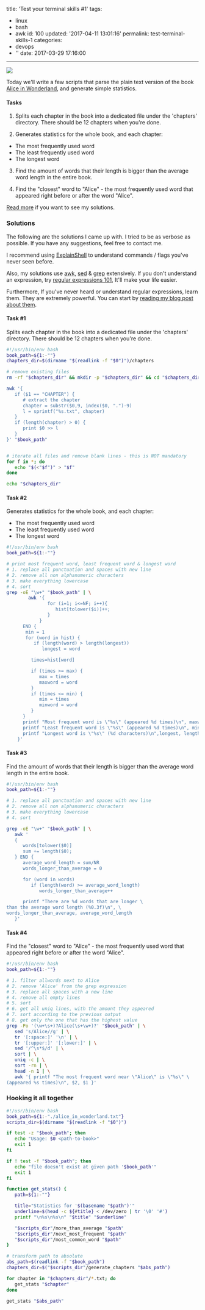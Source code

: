 title: 'Test your terminal skills #1'
tags:
  - linux
  - bash
  - awk
id: 100
updated: '2017-04-11 13:01:16'
permalink: test-terminal-skills-1
categories:
  - devops
  - ''
date: 2017-03-29 17:16:00
---

![](/images/2017/03/alice.jpg)

Today we'll write a few scripts that parse the plain text version of the book [Alice in Wonderland](/static/2017/03/alice_in_wonderland.txt), and generate simple statistics.

#### Tasks

1. Splits each chapter in the book into a dedicated file under the 'chapters' directory. There should be 12 chapters when you're done.

2. Generates statistics for the whole book, and each chapter:
  * The most frequently used word
  * The least frequently used word
  * The longest word

3. Find the amount of words that their length is bigger than the average word length in the entire book.

4. Find the "closest" word to "Alice" - the most frequently used word that appeared right before or after the word "Alice".

[Read more](/2017/03/29/test-terminal-skills-1#solutions) if you want to see my solutions.

<!-- more -->

### Solutions

The following are the solutions I came up with. I tried to be as verbose as possible. If you have any suggestions, feel free to contact me.

I recommend using [ExplainShell](/2017/03/14/explainshell/) to understand commands / flags you've never seen before.

Also, my solutions use [awk](https://en.wikipedia.org/wiki/AWK), [sed](https://en.wikipedia.org/wiki/Sed) & [grep](https://en.wikipedia.org/wiki/Grep) extensively. If you don't understand an expression, try [regular expressions 101](https://regex101.com/), It'll make your life easier.

Furthermore, If you've never heard or understand regular expressions, learn them. They are extremely powerful. You can start by [reading my blog post about them](/2017/03/07/master-regular-expressions/).

#### Task #1

Splits each chapter in the book into a dedicated file under the 'chapters' directory. There should be 12 chapters when you're done.

```bash
#!/usr/bin/env bash
book_path=${1:-""}
chapters_dir=$(dirname "$(readlink -f "$0")")/chapters

# remove existing files
rm -rf "$chapters_dir" && mkdir -p "$chapters_dir" && cd "$chapters_dir" || exit 1

awk '{
   if ($1 == "CHAPTER") {
      # extract the chapter
      chapter = substr($0,9, index($0, ".")-9)
      l = sprintf("%s.txt", chapter)
   }
   if (length(chapter) > 0) {
      print $0 >> l
   }
}' "$book_path"


# iterate all files and remove blank lines - this is NOT mandatory
for f in *; do
   echo "$(<"$f")" > "$f"
done

echo "$chapters_dir"
```

#### Task #2

Generates statistics for the whole book, and each chapter:
  * The most frequently used word
  * The least frequently used word
  * The longest word

```bash
#!/usr/bin/env bash
book_path=${1:-""}

# print most frequent word, least frequent word & longest word
# 1. replace all punctuation and spaces with new line
# 2. remove all non alphanumeric characters
# 3. make everything lowercase
# 4. sort
grep -oE "\w+" "$book_path" | \
        awk '{
               for (i=1; i<=NF; i++){
                  hist[tolower($i)]++;
               }
            }
      END {
       min = 1
       for (word in hist) {
          if (length(word) > length(longest))
             longest = word

         times=hist[word]

         if (times >= max) {
            max = times
            maxword = word
         }
         if (times <= min) {
            min = times
            minword = word
         }
      }
      printf "Most frequent word is \"%s\" (appeared %d times)\n", maxword, max
      printf "Least frequent word is \"%s\" (appeared %d times)\n", minword, min
      printf "Longest word is \"%s\" (%d characters)\n",longest, length(longest)
    }'
```

#### Task #3

Find the amount of words that their length is bigger than the average word length in the entire book.

```bash
#!/usr/bin/env bash
book_path=${1:-""}

# 1. replace all punctuation and spaces with new line
# 2. remove all non alphanumeric characters
# 3. make everything lowercase
# 4. sort

grep -oE "\w+" "$book_path" | \
   awk '
   {
      words[tolower($0)]
      sum += length($0);
   } END {
      average_word_length = sum/NR
      words_longer_than_average = 0

      for (word in words)
         if (length(word) >= average_word_length)
            words_longer_than_average++

      printf "There are %d words that are longer \
than the average word length (%0.3f)\n", \
words_longer_than_average, average_word_length
   }'
```
#### Task #4

Find the "closest" word to "Alice" - the most frequently used word that appeared right before or after the word "Alice".

```bash
#!/usr/bin/env bash
book_path=${1:-""}

# 1. filter allwords next to Alice
# 2. remove 'Alice' from the grep expression
# 3. replace all spaces with a new line
# 4. remove all empty lines
# 5. sort
# 6. get all uniq lines, with the amount they appeared
# 7. sort according to the previous output
# 8. get only the one that has the highest value
grep -Po '(\w+\s+)?Alice(\s+\w+)?' "$book_path" | \
   sed 's/Alice//g' | \
   tr '[:space:]' '\n' | \
   tr '[:upper:]' '[:lower:]' | \
   sed '/^\s*$/d' | \
   sort | \
   uniq -c | \
   sort -rn | \
   head -n 1 | \
   awk '{ printf "The most frequent word near \"Alice\" is \"%s\" \
(appeared %s times)\n", $2, $1 }'
```

### Hooking it all together
```bash
#!/usr/bin/env bash
book_path=${1:-"./alice_in_wonderland.txt"}
scripts_dir=$(dirname "$(readlink -f "$0")")

if test -z "$book_path"; then
   echo "Usage: $0 <path-to-book>"
   exit 1
fi

if ! test -f "$book_path"; then
   echo "file doesn't exist at given path '$book_path'"
   exit 1
fi

function get_stats() {
   path=${1:-""}

   title="Statistics for '$(basename "$path")'"
   underline=$(head -c ${#title} < /dev/zero | tr '\0' '#')
   printf "\n%s\n%s\n" "$title" "$underline"

   "$scripts_dir"/more_than_average "$path"
   "$scripts_dir"/next_most_frequent "$path"
   "$scripts_dir"/most_common_word "$path"
}

# transform path to absolute
abs_path=$(readlink -f "$book_path")
chapters_dir=$("$scripts_dir"/generate_chapters "$abs_path")

for chapter in "$chapters_dir"/*.txt; do
   get_stats "$chapter"
done

get_stats "$abs_path"
```